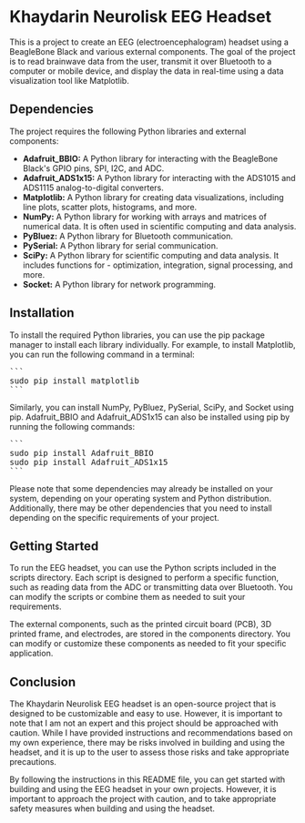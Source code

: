 # Khaydarin Neurolisk EEG Headset

This is a project to create an EEG (electroencephalogram) headset using a BeagleBone Black and various external components. The goal of the project is to read brainwave data from the user, transmit it over Bluetooth to a computer or mobile device, and display the data in real-time using a data visualization tool like Matplotlib.

## Dependencies
The project requires the following Python libraries and external components:

- **Adafruit_BBIO:** A Python library for interacting with the BeagleBone Black's GPIO pins, SPI, I2C, and ADC.
- **Adafruit_ADS1x15:** A Python library for interacting with the ADS1015 and ADS1115 analog-to-digital converters.
- **Matplotlib:** A Python library for creating data visualizations, including line plots, scatter plots, histograms, and more.
- **NumPy:** A Python library for working with arrays and matrices of numerical data. It is often used in scientific computing and data analysis.
- **PyBluez:** A Python library for Bluetooth communication.
- **PySerial:** A Python library for serial communication.
- **SciPy:** A Python library for scientific computing and data analysis. It includes functions for - optimization, integration, signal processing, and more.
- **Socket:** A Python library for network programming.

## Installation

To install the required Python libraries, you can use the pip package manager to install each library individually. For example, to install Matplotlib, you can run the following command in a terminal:
<pre>
```
sudo pip install matplotlib
```
</pre>
Similarly, you can install NumPy, PyBluez, PySerial, SciPy, and Socket using pip. Adafruit_BBIO and Adafruit_ADS1x15 can also be installed using pip by running the following commands:
<pre>
```
sudo pip install Adafruit_BBIO
sudo pip install Adafruit_ADS1x15
```
</pre>
Please note that some dependencies may already be installed on your system, depending on your operating system and Python distribution. Additionally, there may be other dependencies that you need to install depending on the specific requirements of your project.

## Getting Started
To run the EEG headset, you can use the Python scripts included in the scripts directory. Each script is designed to perform a specific function, such as reading data from the ADC or transmitting data over Bluetooth. You can modify the scripts or combine them as needed to suit your requirements.

The external components, such as the printed circuit board (PCB), 3D printed frame, and electrodes, are stored in the components directory. You can modify or customize these components as needed to fit your specific application.

## Conclusion
The Khaydarin Neurolisk EEG headset is an open-source project that is designed to be customizable and easy to use. However, it is important to note that I am not an expert and this project should be approached with caution. While I have provided instructions and recommendations based on my own experience, there may be risks involved in building and using the headset, and it is up to the user to assess those risks and take appropriate precautions.

By following the instructions in this README file, you can get started with building and using the EEG headset in your own projects. However, it is important to approach the project with caution, and to take appropriate safety measures when building and using the headset.
